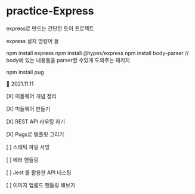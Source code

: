# practice-Express

express로 만드는 간단한 토이 프로젝트

express
설치 명령어 들

npm install express
npm install @types/express
npm install body-parser // body에 있는 내용들을 parser할 수있게 도와주는 패키지

npm install pug

🎁 2021.11.11

[X] 미들웨어 개념 정리

[X] 미들웨어 만들기

[X] REST API 라우팅 하기

[X] Pugs로 템플릿 그리기

[ ] 스태틱 파일 서빙

[ ] 에러 핸들링

[ ] Jest 를 활용한 API 테스팅

[ ] 이미지 업롤드 핸들링 해보기
